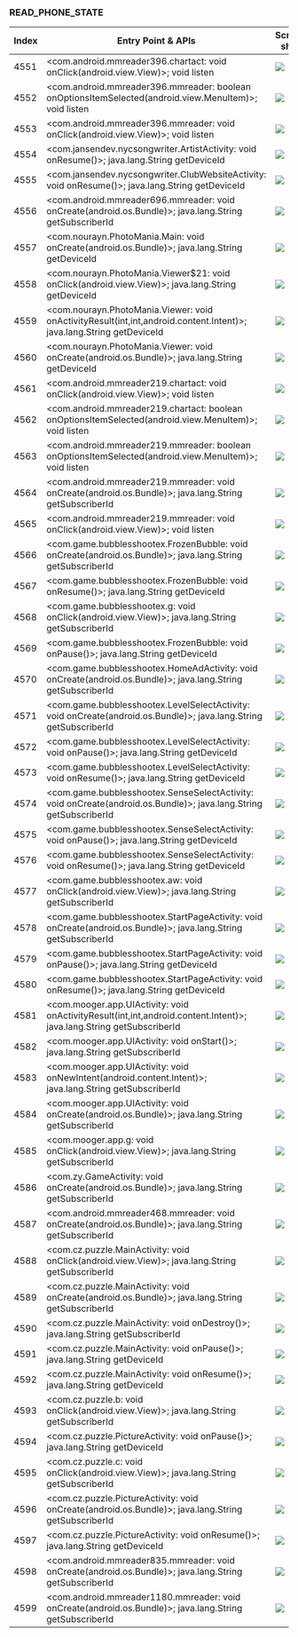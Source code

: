 ### READ_PHONE_STATE
| Index | Entry Point & APIs | Screen shot | Resource id | Label |
| ------------- | ------------- | ------------- |-------------|-------------|
| 4551 | <com.android.mmreader396.chartact: void onClick(android.view.View)>; void listen | ![](D:\COSMOS\output\py\Drebin\VirusShare_Android_20130506\VirusShare_b177d3a8e92f3c519e84b6d442c84421\com.android.mmreader396.chartact.png) |  | |
| 4552 | <com.android.mmreader396.mmreader: boolean onOptionsItemSelected(android.view.MenuItem)>; void listen | ![](D:\COSMOS\output\py\Drebin\VirusShare_Android_20130506\VirusShare_b177d3a8e92f3c519e84b6d442c84421\com.android.mmreader396.mmreader.png) |  | |
| 4553 | <com.android.mmreader396.mmreader: void onClick(android.view.View)>; void listen | ![](D:\COSMOS\output\py\Drebin\VirusShare_Android_20130506\VirusShare_b177d3a8e92f3c519e84b6d442c84421\com.android.mmreader396.mmreader.png) |  | |
| 4554 | <com.jansendev.nycsongwriter.ArtistActivity: void onResume()>; java.lang.String getDeviceId | ![](D:\COSMOS\output\py\Drebin\VirusShare_Android_20130506\VirusShare_b1b2d72331e87cc018d0d719fa0c2f98\com.jansendev.nycsongwriter.ArtistActivity.png) |  | |
| 4555 | <com.jansendev.nycsongwriter.ClubWebsiteActivity: void onResume()>; java.lang.String getDeviceId | ![](D:\COSMOS\output\py\Drebin\VirusShare_Android_20130506\VirusShare_b1b2d72331e87cc018d0d719fa0c2f98\com.jansendev.nycsongwriter.ClubWebsiteActivity.png) |  | |
| 4556 | <com.android.mmreader696.mmreader: void onCreate(android.os.Bundle)>; java.lang.String getSubscriberId | ![](D:\COSMOS\output\py\Drebin\VirusShare_Android_20130506\VirusShare_b1d3910f1be8d320a409264bb8b203f8\com.android.mmreader696.mmreader.png) |  | |
| 4557 | <com.nourayn.PhotoMania.Main: void onCreate(android.os.Bundle)>; java.lang.String getDeviceId | ![](D:\COSMOS\output\py\Drebin\VirusShare_Android_20130506\VirusShare_b1dd1b5f60d2285bac57df0578d1d931\com.nourayn.PhotoMania.Main.png) |  | |
| 4558 | <com.nourayn.PhotoMania.Viewer$21: void onClick(android.view.View)>; java.lang.String getDeviceId | ![](D:\COSMOS\output\py\Drebin\VirusShare_Android_20130506\VirusShare_b1dd1b5f60d2285bac57df0578d1d931\com.nourayn.PhotoMania.Viewer.png) |  | |
| 4559 | <com.nourayn.PhotoMania.Viewer: void onActivityResult(int,int,android.content.Intent)>; java.lang.String getDeviceId | ![](D:\COSMOS\output\py\Drebin\VirusShare_Android_20130506\VirusShare_b1dd1b5f60d2285bac57df0578d1d931\com.nourayn.PhotoMania.Viewer.png) |  | |
| 4560 | <com.nourayn.PhotoMania.Viewer: void onCreate(android.os.Bundle)>; java.lang.String getDeviceId | ![](D:\COSMOS\output\py\Drebin\VirusShare_Android_20130506\VirusShare_b1dd1b5f60d2285bac57df0578d1d931\com.nourayn.PhotoMania.Viewer.png) |  | |
| 4561 | <com.android.mmreader219.chartact: void onClick(android.view.View)>; void listen | ![](D:\COSMOS\output\py\Drebin\VirusShare_Android_20130506\VirusShare_b1ecddde4f3a69fcbdb58ebe987fd4fd\com.android.mmreader219.chartact.png) |  | |
| 4562 | <com.android.mmreader219.chartact: boolean onOptionsItemSelected(android.view.MenuItem)>; void listen | ![](D:\COSMOS\output\py\Drebin\VirusShare_Android_20130506\VirusShare_b1ecddde4f3a69fcbdb58ebe987fd4fd\com.android.mmreader219.chartact.png) |  | |
| 4563 | <com.android.mmreader219.mmreader: boolean onOptionsItemSelected(android.view.MenuItem)>; void listen | ![](D:\COSMOS\output\py\Drebin\VirusShare_Android_20130506\VirusShare_b1ecddde4f3a69fcbdb58ebe987fd4fd\com.android.mmreader219.mmreader.png) |  | |
| 4564 | <com.android.mmreader219.mmreader: void onCreate(android.os.Bundle)>; java.lang.String getSubscriberId | ![](D:\COSMOS\output\py\Drebin\VirusShare_Android_20130506\VirusShare_b1ecddde4f3a69fcbdb58ebe987fd4fd\com.android.mmreader219.mmreader.png) |  | |
| 4565 | <com.android.mmreader219.mmreader: void onClick(android.view.View)>; void listen | ![](D:\COSMOS\output\py\Drebin\VirusShare_Android_20130506\VirusShare_b1ecddde4f3a69fcbdb58ebe987fd4fd\com.android.mmreader219.mmreader.png) |  | |
| 4566 | <com.game.bubblesshootex.FrozenBubble: void onCreate(android.os.Bundle)>; java.lang.String getSubscriberId | ![](D:\COSMOS\output\py\Drebin\VirusShare_Android_20130506\VirusShare_d5824aabbe5e44f450ba199ce77d91d4\com.game.bubblesshootex.FrozenBubble.png) |  | |
| 4567 | <com.game.bubblesshootex.FrozenBubble: void onResume()>; java.lang.String getDeviceId | ![](D:\COSMOS\output\py\Drebin\VirusShare_Android_20130506\VirusShare_d5824aabbe5e44f450ba199ce77d91d4\com.game.bubblesshootex.FrozenBubble.png) |  | |
| 4568 | <com.game.bubblesshootex.g: void onClick(android.view.View)>; java.lang.String getSubscriberId | ![](D:\COSMOS\output\py\Drebin\VirusShare_Android_20130506\VirusShare_d5824aabbe5e44f450ba199ce77d91d4\com.game.bubblesshootex.FrozenBubble.png) |  | |
| 4569 | <com.game.bubblesshootex.FrozenBubble: void onPause()>; java.lang.String getDeviceId | ![](D:\COSMOS\output\py\Drebin\VirusShare_Android_20130506\VirusShare_d5824aabbe5e44f450ba199ce77d91d4\com.game.bubblesshootex.FrozenBubble.png) |  | |
| 4570 | <com.game.bubblesshootex.HomeAdActivity: void onCreate(android.os.Bundle)>; java.lang.String getSubscriberId | ![](D:\COSMOS\output\py\Drebin\VirusShare_Android_20130506\VirusShare_d5824aabbe5e44f450ba199ce77d91d4\com.game.bubblesshootex.HomeAdActivity.png) |  | |
| 4571 | <com.game.bubblesshootex.LevelSelectActivity: void onCreate(android.os.Bundle)>; java.lang.String getSubscriberId | ![](D:\COSMOS\output\py\Drebin\VirusShare_Android_20130506\VirusShare_d5824aabbe5e44f450ba199ce77d91d4\com.game.bubblesshootex.LevelSelectActivity.png) |  | |
| 4572 | <com.game.bubblesshootex.LevelSelectActivity: void onPause()>; java.lang.String getDeviceId | ![](D:\COSMOS\output\py\Drebin\VirusShare_Android_20130506\VirusShare_d5824aabbe5e44f450ba199ce77d91d4\com.game.bubblesshootex.LevelSelectActivity.png) |  | |
| 4573 | <com.game.bubblesshootex.LevelSelectActivity: void onResume()>; java.lang.String getDeviceId | ![](D:\COSMOS\output\py\Drebin\VirusShare_Android_20130506\VirusShare_d5824aabbe5e44f450ba199ce77d91d4\com.game.bubblesshootex.LevelSelectActivity.png) |  | |
| 4574 | <com.game.bubblesshootex.SenseSelectActivity: void onCreate(android.os.Bundle)>; java.lang.String getSubscriberId | ![](D:\COSMOS\output\py\Drebin\VirusShare_Android_20130506\VirusShare_d5824aabbe5e44f450ba199ce77d91d4\com.game.bubblesshootex.SenseSelectActivity.png) |  | |
| 4575 | <com.game.bubblesshootex.SenseSelectActivity: void onPause()>; java.lang.String getDeviceId | ![](D:\COSMOS\output\py\Drebin\VirusShare_Android_20130506\VirusShare_d5824aabbe5e44f450ba199ce77d91d4\com.game.bubblesshootex.SenseSelectActivity.png) |  | |
| 4576 | <com.game.bubblesshootex.SenseSelectActivity: void onResume()>; java.lang.String getDeviceId | ![](D:\COSMOS\output\py\Drebin\VirusShare_Android_20130506\VirusShare_d5824aabbe5e44f450ba199ce77d91d4\com.game.bubblesshootex.SenseSelectActivity.png) |  | |
| 4577 | <com.game.bubblesshootex.aw: void onClick(android.view.View)>; java.lang.String getSubscriberId | ![](D:\COSMOS\output\py\Drebin\VirusShare_Android_20130506\VirusShare_d5824aabbe5e44f450ba199ce77d91d4\com.game.bubblesshootex.StartPageActivity.png) |  | |
| 4578 | <com.game.bubblesshootex.StartPageActivity: void onCreate(android.os.Bundle)>; java.lang.String getSubscriberId | ![](D:\COSMOS\output\py\Drebin\VirusShare_Android_20130506\VirusShare_d5824aabbe5e44f450ba199ce77d91d4\com.game.bubblesshootex.StartPageActivity.png) |  | |
| 4579 | <com.game.bubblesshootex.StartPageActivity: void onPause()>; java.lang.String getDeviceId | ![](D:\COSMOS\output\py\Drebin\VirusShare_Android_20130506\VirusShare_d5824aabbe5e44f450ba199ce77d91d4\com.game.bubblesshootex.StartPageActivity.png) |  | |
| 4580 | <com.game.bubblesshootex.StartPageActivity: void onResume()>; java.lang.String getDeviceId | ![](D:\COSMOS\output\py\Drebin\VirusShare_Android_20130506\VirusShare_d5824aabbe5e44f450ba199ce77d91d4\com.game.bubblesshootex.StartPageActivity.png) |  | |
| 4581 | <com.mooger.app.UIActivity: void onActivityResult(int,int,android.content.Intent)>; java.lang.String getSubscriberId | ![](D:\COSMOS\output\py\Drebin\VirusShare_Android_20130506\VirusShare_d5824aabbe5e44f450ba199ce77d91d4\com.mooger.app.UIActivity.png) |  | |
| 4582 | <com.mooger.app.UIActivity: void onStart()>; java.lang.String getSubscriberId | ![](D:\COSMOS\output\py\Drebin\VirusShare_Android_20130506\VirusShare_d5824aabbe5e44f450ba199ce77d91d4\com.mooger.app.UIActivity.png) |  | |
| 4583 | <com.mooger.app.UIActivity: void onNewIntent(android.content.Intent)>; java.lang.String getSubscriberId | ![](D:\COSMOS\output\py\Drebin\VirusShare_Android_20130506\VirusShare_d5824aabbe5e44f450ba199ce77d91d4\com.mooger.app.UIActivity.png) |  | |
| 4584 | <com.mooger.app.UIActivity: void onCreate(android.os.Bundle)>; java.lang.String getSubscriberId | ![](D:\COSMOS\output\py\Drebin\VirusShare_Android_20130506\VirusShare_d5824aabbe5e44f450ba199ce77d91d4\com.mooger.app.UIActivity.png) |  | |
| 4585 | <com.mooger.app.g: void onClick(android.view.View)>; java.lang.String getSubscriberId | ![](D:\COSMOS\output\py\Drebin\VirusShare_Android_20130506\VirusShare_d5824aabbe5e44f450ba199ce77d91d4\com.mooger.app.UIActivity.png) |  | |
| 4586 | <com.zy.GameActivity: void onCreate(android.os.Bundle)>; java.lang.String getSubscriberId | ![](D:\COSMOS\output\py\Drebin\VirusShare_Android_20130506\VirusShare_d5824aabbe5e44f450ba199ce77d91d4\com.zy.GameActivity.png) |  | |
| 4587 | <com.android.mmreader468.mmreader: void onCreate(android.os.Bundle)>; java.lang.String getSubscriberId | ![](D:\COSMOS\output\py\Drebin\VirusShare_Android_20130506\VirusShare_b267303e13d54d31333731439c712fe0\com.android.mmreader468.mmreader.png) |  | |
| 4588 | <com.cz.puzzle.MainActivity: void onClick(android.view.View)>; java.lang.String getSubscriberId | ![](D:\COSMOS\output\py\Drebin\VirusShare_Android_20130506\VirusShare_b292bfc93575240a45a38334807228fd\com.cz.puzzle.MainActivity.png) |  | |
| 4589 | <com.cz.puzzle.MainActivity: void onCreate(android.os.Bundle)>; java.lang.String getSubscriberId | ![](D:\COSMOS\output\py\Drebin\VirusShare_Android_20130506\VirusShare_b292bfc93575240a45a38334807228fd\com.cz.puzzle.MainActivity.png) |  | |
| 4590 | <com.cz.puzzle.MainActivity: void onDestroy()>; java.lang.String getSubscriberId | ![](D:\COSMOS\output\py\Drebin\VirusShare_Android_20130506\VirusShare_b292bfc93575240a45a38334807228fd\com.cz.puzzle.MainActivity.png) |  | |
| 4591 | <com.cz.puzzle.MainActivity: void onPause()>; java.lang.String getDeviceId | ![](D:\COSMOS\output\py\Drebin\VirusShare_Android_20130506\VirusShare_b292bfc93575240a45a38334807228fd\com.cz.puzzle.MainActivity.png) |  | |
| 4592 | <com.cz.puzzle.MainActivity: void onResume()>; java.lang.String getDeviceId | ![](D:\COSMOS\output\py\Drebin\VirusShare_Android_20130506\VirusShare_b292bfc93575240a45a38334807228fd\com.cz.puzzle.MainActivity.png) |  | |
| 4593 | <com.cz.puzzle.b: void onClick(android.view.View)>; java.lang.String getSubscriberId | ![](D:\COSMOS\output\py\Drebin\VirusShare_Android_20130506\VirusShare_b292bfc93575240a45a38334807228fd\com.cz.puzzle.PictureActivity.png) |  | |
| 4594 | <com.cz.puzzle.PictureActivity: void onPause()>; java.lang.String getDeviceId | ![](D:\COSMOS\output\py\Drebin\VirusShare_Android_20130506\VirusShare_b292bfc93575240a45a38334807228fd\com.cz.puzzle.PictureActivity.png) |  | |
| 4595 | <com.cz.puzzle.c: void onClick(android.view.View)>; java.lang.String getSubscriberId | ![](D:\COSMOS\output\py\Drebin\VirusShare_Android_20130506\VirusShare_b292bfc93575240a45a38334807228fd\com.cz.puzzle.PictureActivity.png) |  | |
| 4596 | <com.cz.puzzle.PictureActivity: void onCreate(android.os.Bundle)>; java.lang.String getSubscriberId | ![](D:\COSMOS\output\py\Drebin\VirusShare_Android_20130506\VirusShare_b292bfc93575240a45a38334807228fd\com.cz.puzzle.PictureActivity.png) |  | |
| 4597 | <com.cz.puzzle.PictureActivity: void onResume()>; java.lang.String getDeviceId | ![](D:\COSMOS\output\py\Drebin\VirusShare_Android_20130506\VirusShare_b292bfc93575240a45a38334807228fd\com.cz.puzzle.PictureActivity.png) |  | |
| 4598 | <com.android.mmreader835.mmreader: void onCreate(android.os.Bundle)>; java.lang.String getSubscriberId | ![](D:\COSMOS\output\py\Drebin\VirusShare_Android_20130506\VirusShare_b2a418e8e902e9c64e84cdb44a34e59e\com.android.mmreader835.mmreader.png) |  | |
| 4599 | <com.android.mmreader1180.mmreader: void onCreate(android.os.Bundle)>; java.lang.String getSubscriberId | ![](D:\COSMOS\output\py\Drebin\VirusShare_Android_20130506\VirusShare_b2adfe9a487c8672505162b813c77cbe\com.android.mmreader1180.mmreader.png) |  | |
